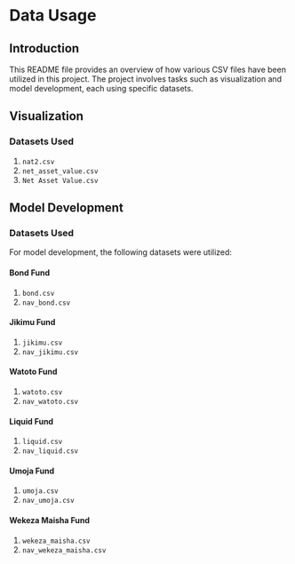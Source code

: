 # Data Usage

## Introduction
This README file provides an overview of how various CSV files have been utilized in this project. The project involves tasks such as visualization and model development, each using specific datasets.

## Visualization
### Datasets Used
1. `nat2.csv`
2. `net_asset_value.csv`
3. `Net Asset Value.csv`

## Model Development
### Datasets Used
For model development, the following datasets were utilized:

#### Bond Fund
1. `bond.csv`
2. `nav_bond.csv`

#### Jikimu Fund
1. `jikimu.csv`
2. `nav_jikimu.csv`

#### Watoto Fund
1. `watoto.csv`
2. `nav_watoto.csv`

#### Liquid Fund
1. `liquid.csv`
2. `nav_liquid.csv`

#### Umoja Fund
1. `umoja.csv`
2. `nav_umoja.csv`

#### Wekeza Maisha Fund
1. `wekeza_maisha.csv`
2. `nav_wekeza_maisha.csv`


